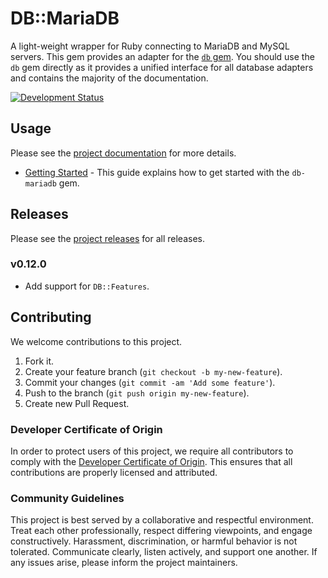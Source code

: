 # DB::MariaDB

A light-weight wrapper for Ruby connecting to MariaDB and MySQL servers. This gem provides an adapter for the [`db` gem](https://github.com/socketry/db). You should use the `db` gem directly as it provides a unified interface for all database adapters and contains the majority of the documentation.

[![Development Status](https://github.com/socketry/db-mariadb/workflows/Test/badge.svg)](https://github.com/socketry/db-mariadb/actions?workflow=Test)

## Usage

Please see the [project documentation](https://socketry.github.io/db-mariadb/) for more details.

  - [Getting Started](https://socketry.github.io/db-mariadb/guides/getting-started/index) - This guide explains how to get started with the `db-mariadb` gem.

## Releases

Please see the [project releases](https://socketry.github.io/db-mariadb/releases/index) for all releases.

### v0.12.0

  - Add support for `DB::Features`.

## Contributing

We welcome contributions to this project.

1.  Fork it.
2.  Create your feature branch (`git checkout -b my-new-feature`).
3.  Commit your changes (`git commit -am 'Add some feature'`).
4.  Push to the branch (`git push origin my-new-feature`).
5.  Create new Pull Request.

### Developer Certificate of Origin

In order to protect users of this project, we require all contributors to comply with the [Developer Certificate of Origin](https://developercertificate.org/). This ensures that all contributions are properly licensed and attributed.

### Community Guidelines

This project is best served by a collaborative and respectful environment. Treat each other professionally, respect differing viewpoints, and engage constructively. Harassment, discrimination, or harmful behavior is not tolerated. Communicate clearly, listen actively, and support one another. If any issues arise, please inform the project maintainers.
